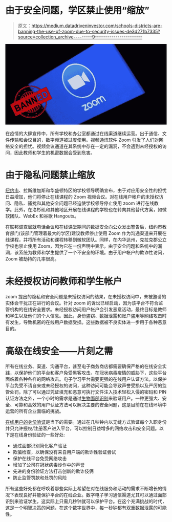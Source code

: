 # 由于安全问题，学区禁止使用“缩放”

> 原文：<https://medium.datadriveninvestor.com/schools-districts-are-banning-the-use-of-zoom-due-to-security-issues-de3d271b7335?source=collection_archive---------9----------------------->

![](img/a1176ca284811771da4cc23dda34cf24.png)

在疫情的大肆宣传中，所有学校和办公室都通过在线渠道继续运营。出于通信、文件传输和会议目的，数字频道被过度使用。视频通讯软件 Zoom 引发了人们对网络安全的担忧。视频会议通道在其系统中存在一定的漏洞，不会遇到未经授权的访问，因此教师和学生的机密数据会受到危害。

# 由于隐私问题禁止缩放

[纽约市](https://www.washingtonpost.com/education/2020/04/04/school-districts-including-new-york-citys-start-banning-zoom-because-online-security-issues/)、拉斯维加斯和华盛顿特区的学校领导明确宣布，由于对应用安全性的担忧日益增加，他们将停止在线课程的 Zoom 视频会议。对在线用户帐户的未授权访问、隐私、骚扰和其他安全问题已经迫使学校领导停止使用 zoom 进行在线教学。此外，在洛杉矶和其他地区开展在线课程的学校也在转向其他替代方案，如微软团队、WebEx 和谷歌 Hangouts。

在联邦调查局就电话会议和在线课堂期间的数据安全向公众发出警告后，纽约市教育部门(该部门管理着最大的学区)建议教师停止使用 Zoom 作为沟通渠道来开展在线课程，并将所有活动和课程转移到微软团队。同样，在内华达州，克拉克郡公立学校也禁止使用 Zoom，因为它在一份声明中表示，由于安全问题和系统中的漏洞，该系统为教师和学生提供了一个不安全的环境。由于用户帐户的欺诈性访问，Zoom 被劫持的几率很高。

# 未经授权访问教师和学生帐户

zoom 提出的隐私和安全问题是未授权访问的结果，在未授权访问中，未被邀请的实体会干扰正在进行的会议。针对 zoom 的诉讼已经启动，因为该平台不符合监管机构的在线安全要求。未经授权访问用户帐户会引发恶意活动，最终目标是教师和学生以及他们的个人信息。因此，身份盗窃、数据泄露和账户盗用等网络攻击时有发生，导致机密的在线用户数据受损。这些数据被不良实体进一步用于各种恶意目的。

# 高级在线安全——片刻之需

所有在线业务、渠道、沟通平台，甚至电子商务商店都需要确保严格的在线安全实践，以保护他们的平台和客户免受黑客攻击。在冠状病毒疫情的威胁下，这些平台面临着各种各样的网络攻击。电子学习平台需要更强的在线用户认证方法，以保护平台免受不请自来或未经授权的访问，这种访问可能会导致声誉受损以及严厉的监管处罚。除了可以通过凭证填充和恶意可执行文件注入技术轻松入侵的密码和 PIN 认证方法之外，一个小时的需求是通过[生物面部识别](https://shuftipro.com/blog/biometrics-identity-verification-system-a-masterstroke-in-verification-market)来验证用户。一种更强大、安全、可靠和高效的用户认证方法可以解决主要的安全问题，这是目前在在线环境中运营的所有企业面临的挑战。

[在线用户的身份验证](https://shuftipro.com/blogs/identity-verification-market-hitting-high-record)是当下的需要。通过在几秒钟内以无缝方式验证每个入职身份并只允许授权/注册客户进入平台，可以控制日益增多的网络攻击和安全问题。以下是在线身份验证的一些好处:

*   通过面部识别简化客户验证
*   欺骗检查，以确保没有来自用户端的欺诈性验证尝试
*   保护在线平台免受网络攻击
*   增加了公司在冠状病毒炒作中的声誉
*   先进的身份验证方法打击创新的欺诈伎俩
*   防止监管罚款和处罚的风险

所有这些好处都在呼唤着那些实际上希望在对在线服务和活动的需求不断增长的情况下表现良好并能保护平台的在线企业。数字电子学习通信渠道尤其可以通过面部识别来验证学生，这实际上只需几秒钟就可以保护平台。在这个充满挑战的时代，这是一个明智决策的问题，在这个数字世界中，每一秒钟都有双重数据泄露的可能性。